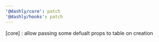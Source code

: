 ```yaml
---
'@dashly/core': patch
'@dashly/hooks': patch
---
```


[core] : allow passing some defualt props to table on creation
